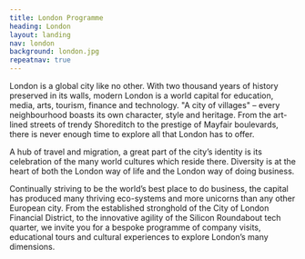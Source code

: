 ```yaml
---
title: London Programme
heading: London
layout: landing
nav: london
background: london.jpg
repeatnav: true
---
```


London is a global city like no other. With two thousand years of history preserved in its walls, modern London is a world capital for education, media, arts, tourism, finance and technology. "A city of villages" – every neighbourhood boasts its own character, style and heritage. From the art-lined streets of trendy Shoreditch to the prestige of Mayfair boulevards, there is never enough time to explore all that London has to offer.

A hub of travel and migration, a great part of the city’s identity is its celebration of the many world cultures which reside there. Diversity is at the heart of both the London way of life and the London way of doing business.

Continually striving to be the world’s best place to do business, the capital has produced many thriving eco-systems and more unicorns than any other European city. From the established stronghold of the City of London Financial District, to the innovative agility of the Silicon Roundabout tech quarter, we invite you for a bespoke programme of company visits, educational tours and cultural experiences to explore London’s many dimensions.
